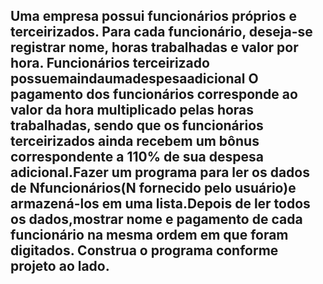 ##  Uma empresa possui funcionários próprios e terceirizados. Para cada funcionário, deseja-se registrar nome, horas trabalhadas e valor por hora. Funcionários terceirizado possuemaindaumadespesaadicional O pagamento dos funcionários corresponde ao valor da hora multiplicado pelas horas trabalhadas, sendo que os funcionários terceirizados ainda recebem um bônus correspondente a 110% de sua despesa adicional.Fazer um programa para ler os dados de Nfuncionários(N fornecido pelo usuário)e armazená-los em uma lista.Depois de ler todos os dados,mostrar nome e pagamento de cada funcionário na mesma ordem em que foram digitados. Construa o programa conforme projeto ao lado. 

